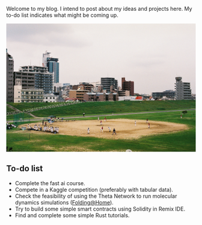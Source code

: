 Welcome to my blog. I intend to post about my ideas and projects here. My to-do list indicates what might be coming up.

![](images/B007661-R1-31-5.JPG)

## To-do list
- Complete the fast ai course.
- Compete in a Kaggle competition (preferably with tabular data).
- Check the feasibility of using the Theta Network to run molecular dynamics simulations ([Folding@Home](https://docs.thetatoken.org/docs/the-foldinghome-initiative)).
- Try to build some simple smart contracts using Solidity in Remix IDE.
- Find and complete some simple Rust tutorials.
